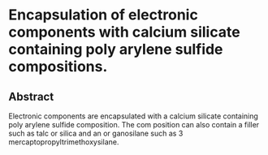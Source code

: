 # Encapsulation of electronic components with calcium silicate containing poly arylene sulfide compositions.

## Abstract
Electronic components are encapsulated with a calcium silicate containing poly arylene sulfide composition. The com position can also contain a filler such as talc or silica and an or ganosilane such as 3 mercaptopropyltrimethoxysilane.